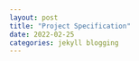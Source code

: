```yaml
---
layout: post
title: "Project Specification"
date: 2022-02-25
categories: jekyll blogging
---
```


<object data="../assets/proj_spec.pdf" width="1000" height="1000" type='application/pdf'></object>